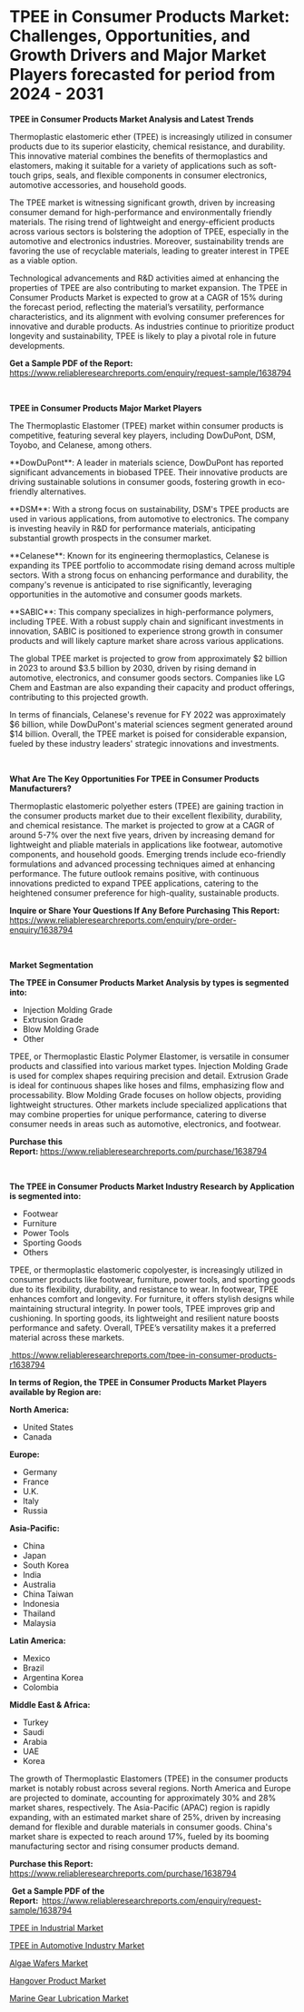 <p><h1>TPEE in Consumer Products Market: Challenges, Opportunities, and Growth Drivers and Major Market Players forecasted for period from 2024 - 2031</h1></p><p><strong>TPEE in Consumer Products Market Analysis and Latest Trends</strong></p>
<p><p>Thermoplastic elastomeric ether (TPEE) is increasingly utilized in consumer products due to its superior elasticity, chemical resistance, and durability. This innovative material combines the benefits of thermoplastics and elastomers, making it suitable for a variety of applications such as soft-touch grips, seals, and flexible components in consumer electronics, automotive accessories, and household goods. </p><p>The TPEE market is witnessing significant growth, driven by increasing consumer demand for high-performance and environmentally friendly materials. The rising trend of lightweight and energy-efficient products across various sectors is bolstering the adoption of TPEE, especially in the automotive and electronics industries. Moreover, sustainability trends are favoring the use of recyclable materials, leading to greater interest in TPEE as a viable option.</p><p>Technological advancements and R&D activities aimed at enhancing the properties of TPEE are also contributing to market expansion. The TPEE in Consumer Products Market is expected to grow at a CAGR of 15% during the forecast period, reflecting the material’s versatility, performance characteristics, and its alignment with evolving consumer preferences for innovative and durable products. As industries continue to prioritize product longevity and sustainability, TPEE is likely to play a pivotal role in future developments.</p></p>
<p><strong>Get a Sample PDF of the Report:&nbsp;</strong> <a href="https://www.reliableresearchreports.com/enquiry/request-sample/1638794?utm_campaign=12&utm_medium=2&utm_source=Github&utm_content=ia&utm_term=25092024&utm_id=tpee-in-consumer-products">https://www.reliableresearchreports.com/enquiry/request-sample/1638794</a></p>
<p>&nbsp;</p>
<p><strong>TPEE in Consumer Products Major Market Players</strong></p>
<p><p>The Thermoplastic Elastomer (TPEE) market within consumer products is competitive, featuring several key players, including DowDuPont, DSM, Toyobo, and Celanese, among others. </p><p>**DowDuPont**: A leader in materials science, DowDuPont has reported significant advancements in biobased TPEE. Their innovative products are driving sustainable solutions in consumer goods, fostering growth in eco-friendly alternatives.</p><p>**DSM**: With a strong focus on sustainability, DSM's TPEE products are used in various applications, from automotive to electronics. The company is investing heavily in R&D for performance materials, anticipating substantial growth prospects in the consumer market.</p><p>**Celanese**: Known for its engineering thermoplastics, Celanese is expanding its TPEE portfolio to accommodate rising demand across multiple sectors. With a strong focus on enhancing performance and durability, the company's revenue is anticipated to rise significantly, leveraging opportunities in the automotive and consumer goods markets.</p><p>**SABIC**: This company specializes in high-performance polymers, including TPEE. With a robust supply chain and significant investments in innovation, SABIC is positioned to experience strong growth in consumer products and will likely capture market share across various applications.</p><p>The global TPEE market is projected to grow from approximately $2 billion in 2023 to around $3.5 billion by 2030, driven by rising demand in automotive, electronics, and consumer goods sectors. Companies like LG Chem and Eastman are also expanding their capacity and product offerings, contributing to this projected growth.</p><p>In terms of financials, Celanese's revenue for FY 2022 was approximately $6 billion, while DowDuPont's material sciences segment generated around $14 billion. Overall, the TPEE market is poised for considerable expansion, fueled by these industry leaders' strategic innovations and investments.</p></p>
<p>&nbsp;</p>
<p><strong>What Are The Key Opportunities For TPEE in Consumer Products Manufacturers?</strong></p>
<p><p>Thermoplastic elastomeric polyether esters (TPEE) are gaining traction in the consumer products market due to their excellent flexibility, durability, and chemical resistance. The market is projected to grow at a CAGR of around 5-7% over the next five years, driven by increasing demand for lightweight and pliable materials in applications like footwear, automotive components, and household goods. Emerging trends include eco-friendly formulations and advanced processing techniques aimed at enhancing performance. The future outlook remains positive, with continuous innovations predicted to expand TPEE applications, catering to the heightened consumer preference for high-quality, sustainable products.</p></p>
<p><strong>Inquire or Share Your Questions If Any Before Purchasing This Report:</strong> <a href="https://www.reliableresearchreports.com/enquiry/pre-order-enquiry/1638794?utm_campaign=12&utm_medium=2&utm_source=Github&utm_content=ia&utm_term=25092024&utm_id=tpee-in-consumer-products">https://www.reliableresearchreports.com/enquiry/pre-order-enquiry/1638794</a></p>
<p>&nbsp;</p>
<p><strong>Market Segmentation</strong></p>
<p><strong>The TPEE in Consumer Products Market Analysis by types is segmented into:</strong></p>
<p><ul><li>Injection Molding Grade</li><li>Extrusion Grade</li><li>Blow Molding Grade</li><li>Other</li></ul></p>
<p><p>TPEE, or Thermoplastic Elastic Polymer Elastomer, is versatile in consumer products and classified into various market types. Injection Molding Grade is used for complex shapes requiring precision and detail. Extrusion Grade is ideal for continuous shapes like hoses and films, emphasizing flow and processability. Blow Molding Grade focuses on hollow objects, providing lightweight structures. Other markets include specialized applications that may combine properties for unique performance, catering to diverse consumer needs in areas such as automotive, electronics, and footwear.</p></p>
<p><strong>Purchase this Report:&nbsp;</strong><a href="https://www.reliableresearchreports.com/purchase/1638794?utm_campaign=12&utm_medium=2&utm_source=Github&utm_content=ia&utm_term=25092024&utm_id=tpee-in-consumer-products">https://www.reliableresearchreports.com/purchase/1638794</a></p>
<p>&nbsp;</p>
<p><strong>The TPEE in Consumer Products Market Industry Research by Application is segmented into:</strong></p>
<p><ul><li>Footwear</li><li>Furniture</li><li>Power Tools</li><li>Sporting Goods</li><li>Others</li></ul></p>
<p><p>TPEE, or thermoplastic elastomeric copolyester, is increasingly utilized in consumer products like footwear, furniture, power tools, and sporting goods due to its flexibility, durability, and resistance to wear. In footwear, TPEE enhances comfort and longevity. For furniture, it offers stylish designs while maintaining structural integrity. In power tools, TPEE improves grip and cushioning. In sporting goods, its lightweight and resilient nature boosts performance and safety. Overall, TPEE’s versatility makes it a preferred material across these markets.</p></p>
<p><a href="https://www.reliableresearchreports.com/tpee-in-consumer-products-r1638794?utm_campaign=12&utm_medium=2&utm_source=Github&utm_content=ia&utm_term=25092024&utm_id=tpee-in-consumer-products">&nbsp;https://www.reliableresearchreports.com/tpee-in-consumer-products-r1638794</a></p>
<p><strong>In terms of Region, the TPEE in Consumer Products Market Players available by Region are:</strong></p>
<p>
    <p> <strong> North America: </strong>
        <ul>
            <li>United States</li>
            <li>Canada</li>
        </ul>
        </p> 
    <p> <strong> Europe: </strong>
        <ul>
            <li>Germany</li>
            <li>France</li>
            <li>U.K.</li>
            <li>Italy</li>
            <li>Russia</li>
        </ul>
        </p> 
    <p> <strong> Asia-Pacific: </strong>
        <ul>
            <li>China</li>
            <li>Japan</li>
            <li>South Korea</li>
            <li>India</li>
            <li>Australia</li>
            <li>China Taiwan</li>
            <li>Indonesia</li>
            <li>Thailand</li>
            <li>Malaysia</li>
        </ul>
        </p> 
    <p> <strong> Latin America: </strong>
        <ul>
            <li>Mexico</li>
            <li>Brazil</li>
            <li>Argentina Korea</li>
            <li>Colombia</li>
        </ul>
        </p> 
    <p> <strong> Middle East & Africa: </strong>
        <ul>
            <li>Turkey</li>
            <li>Saudi</li>
            <li>Arabia</li>
            <li>UAE</li>
            <li>Korea</li>
        </ul>
    </p>
    </p>
<p><p>The growth of Thermoplastic Elastomers (TPEE) in the consumer products market is notably robust across several regions. North America and Europe are projected to dominate, accounting for approximately 30% and 28% market shares, respectively. The Asia-Pacific (APAC) region is rapidly expanding, with an estimated market share of 25%, driven by increasing demand for flexible and durable materials in consumer goods. China's market share is expected to reach around 17%, fueled by its booming manufacturing sector and rising consumer products demand.</p></p>
<p><strong>Purchase this Report: </strong><a href="https://www.reliableresearchreports.com/purchase/1638794?utm_campaign=12&utm_medium=2&utm_source=Github&utm_content=ia&utm_term=25092024&utm_id=tpee-in-consumer-products">https://www.reliableresearchreports.com/purchase/1638794</a></p>
<p>&nbsp;<strong>Get a Sample PDF of the Report:&nbsp;&nbsp;</strong><a href="https://www.reliableresearchreports.com/enquiry/request-sample/1638794?utm_campaign=12&utm_medium=2&utm_source=Github&utm_content=ia&utm_term=25092024&utm_id=tpee-in-consumer-products">https://www.reliableresearchreports.com/enquiry/request-sample/1638794</a></p>
<p><strong></strong></p>
<p><p><a href="https://github.com/KamrulHadi87/Market-Research-Report-List-1/blob/main/tpee-in-industrial-market.md?utm_campaign=12&utm_medium=2&utm_source=Github&utm_content=ia&utm_term=25092024&utm_id=tpee-in-consumer-products">TPEE in Industrial Market</a></p><p><a href="https://github.com/ChiragRp1/Market-Research-Report-List-6/blob/main/tpee-in-automotive-industry-market.md?utm_campaign=12&utm_medium=2&utm_source=Github&utm_content=ia&utm_term=25092024&utm_id=tpee-in-consumer-products">TPEE in Automotive Industry Market</a></p><p><a href="https://issuu.com/reportprime-2/docs/algae-wafers-market-size-2030.pptx_df8cac62feb7a6?utm_campaign=12&utm_medium=2&utm_source=Github&utm_content=ia&utm_term=25092024&utm_id=tpee-in-consumer-products">Algae Wafers Market</a></p><p><a href="https://issuu.com/reportprime-2/docs/hangover-product-market-size-2030.p_4a397d834f5a41?utm_campaign=12&utm_medium=2&utm_source=Github&utm_content=ia&utm_term=25092024&utm_id=tpee-in-consumer-products">Hangover Product Market</a></p><p><a href="https://medium.com/@gretacorwin/marine-gear-lubrication-market-overview-global-market-trends-and-future-prospects-from-2024-to-d17e5862216a?utm_campaign=12&utm_medium=2&utm_source=Github&utm_content=ia&utm_term=25092024&utm_id=tpee-in-consumer-products">Marine Gear Lubrication Market</a></p></p>